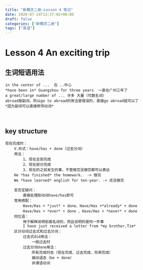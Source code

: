 ```yaml
---
title: "新概念二册-Lesson 4 笔记"
date: 2020-07-24T13:37:02+08:00
draft: false
categories: ["新概念二册"]
tags: ["英语"]
---
```


# Lesson 4	An exciting trip

## 生词短语用法
    in the center of ...  在 ..中心
    *have been in* Guangzhou for three years  一直在广州三年了
    a great/large number of ... 许多 大量（可数名词）
    abroad是副词，所以go to abroad的用法是错误的，直接go abroad就可以了
    *因为副词可以直接修饰动词*  
&nbsp;&nbsp;  

## key structure  
    现在完成时：
        V.形式：have/has + done（过去分词）
        用法：
            1、现在全部完成
            2、现在部分完成
            3、现在的之前发生的事，不管做完没做完都可以表达
        He *has finished* the homework.  -> 做完
        We *have learned* english for ten-year. -> 还没做完
    
        变否定疑问：
            直接处理助动词have/has即可
        常用搭配：
            Have/Has + *just* + done、Have/Has +*already* + done 
            Have/Has + *ever* + done 、Have/Has + *never* + done
        同位语：
            用于解释说明前面名词的，而且说明的是同一件事
            I have just received a letter from *my brother,Tim*
        区分动词过去式和过去分词：
            过去式did用法：
                一般过去时
            过去分词done用法：
                所有完成时态（现在完成、过去完成、将来完成）
                被动语态（be + done）
                非谓语动词


